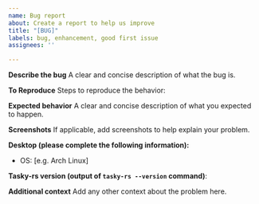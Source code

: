```yaml
---
name: Bug report
about: Create a report to help us improve
title: "[BUG]"
labels: bug, enhancement, good first issue
assignees: ''

---
```


**Describe the bug**
A clear and concise description of what the bug is.

**To Reproduce**
Steps to reproduce the behavior:

**Expected behavior**
A clear and concise description of what you expected to happen.

**Screenshots**
If applicable, add screenshots to help explain your problem.

**Desktop (please complete the following information):**
 - OS: [e.g. Arch Linux]

**Tasky-rs version (output of `tasky-rs --version` command)**:


**Additional context**
Add any other context about the problem here.
